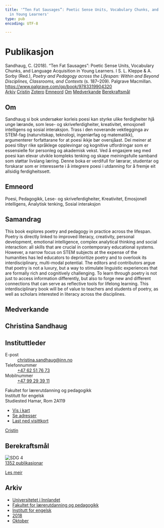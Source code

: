 ```yaml
---
title: '“Ten Fat Sausages”: Poetic Sense Units, Vocabulary Chunks, and Language Acquisition
  in Young Learners'
type: pub
encoding: UTF-8

---
```

<h1>Publikasjon</h1>
<article id="csl-bib-container-CEE5974Q" class="csl-bib-container">
  <div class="csl-bib-body"> <div class="csl-entry">Sandhaug, C. (2018). “Ten Fat Sausages”: Poetic Sense Units, Vocabulary Chunks, and Language Acquisition in Young Learners. I S. L. Kleppe &#38; A. Sorby (Red.), <i>Poetry and Pedagogy across the Lifespan: Within and Beyond Disciplines, Classrooms, and Contexts</i> (s. 187–209). Palgrave Macmillan. <a href="https://www.palgrave.com/gp/book/9783319904320">https://www.palgrave.com/gp/book/9783319904320</a></div> </div>
  <div class="csl-bib-buttons">
    <a href="#taxonomy-article-CEE5974Q" alt="archive" class="csl-bib-button">Arkiv</a>
    <a href="https://app.cristin.no/results/show.jsf?id=1619598" alt="Cristin" class="csl-bib-button">Cristin</a>
    <a href="http://zotero.org/groups/5881554/items/CEE5974Q" alt="Zotero" class="csl-bib-button">Zotero</a>
    <a href="#keywords-article-CEE5974Q" alt="keywords" class="csl-bib-button">Emneord</a>
    <a href="#about-article-CEE5974Q" alt="about_pub" class="csl-bib-button">Om</a>
    <a href="#contributors-article-CEE5974Q" alt="contributors" class="csl-bib-button">Medverkande</a>
    <a href="#sdg-article-CEE5974Q" alt="sdg" class="csl-bib-button">Berekraftsmål</a>
  </div>
  <div id="csl-bib-meta-container-CEE5974Q"></div>
</article>
<div id="csl-bib-meta-CEE5974Q" class="csl-bib-meta">
  <article id="about-article-CEE5974Q" class="about_pub-article">
    <h1>Om</h1>
    Sandhaug si bok undersøker korleis poesi kan styrke ulike ferdigheiter hjå unge lærande, som lese- og skriveferdigheiter, kreativitet, emosjonell intelligens og sosial interaksjon. Trass i den noverande vektlegginga av STEM-fag (naturvitskap, teknologi, ingeniørfag og matematikk), argumenterer forfattarane for at poesi ikkje bør oversjåast. Dei meiner at poesi tilbyr rike språklege opplevingar og kognitive utfordringar som er essensielle for personleg og akademisk vekst. Ved å engasjere seg med poesi kan elevar utvikle kompleks tenking og skape meiningsfulle samband som støttar livslang læring. Denne boka er verdifull for lærarar, studentar og forskarar som er interesserte i å integrere poesi i utdanning for å fremje eit allsidig ferdigheitssett.
  </article>
  <article id="keywords-article-CEE5974Q" class="keywords-article">
    <h1>Emneord</h1>
    Poesi, Pedagogikk, Lese- og skriveferdigheiter, Kreativitet, Emosjonell intelligens, Analytisk tenking, Sosial interaksjon
  </article>
  <article id="abstract-article-CEE5974Q" class="abstract-article">
    <h1>Samandrag</h1>
    This book explores poetry and pedagogy in practice across the lifespan. Poetry is directly linked to improved literacy, creativity, personal development, emotional intelligence, complex analytical thinking and social interaction: all skills that are crucial in contemporary educational systems. However, a narrow focus on STEM subjects at the expense of the humanities has led educators to deprioritize poetry and to overlook its interdisciplinary, multi-modal potential. The editors and contributors argue that poetry is not a luxury, but a way to stimulate linguistic experiences that are formally rich and cognitively challenging. To learn through poetry is not just to access information differently, but also to forge new and different connections that can serve as reflective tools for lifelong learning. This interdisciplinary book will be of value to teachers and students of poetry, as well as scholars interested in literacy across the disciplines.
  </article>
  <article id="contributors-article-CEE5974Q" class="contributors-article">
    <h1>Medverkande</h1>
    <div class="personas"> <div class="vrtx-hinn-person-card"> <div class="photo"> <i class="lar la-user-circle missing-person"></i> </div> <div class="info"> <hgroup><h1>Christina Sandhaug</h1> <h2>Instituttleder</h2> </hgroup><dl> <dt>E-post</dt> <dd> <a href="mailto:christina.sandhaug@inn.no">christina.sandhaug@inn.no</a> </dd> <dt>Telefonnummer</dt> <dd><a href="tel:+4762517673"> +47 62 51 76 73 </a></dd> <dt>Mobilnummer</dt> <dd><a href="tel:+4799293911"> +47 99 29 39 11 </a></dd> </dl> <p> Fakultet for lærerutdanning og pedagogikk<br> Institutt for engelsk<br> Studiested Hamar, Rom 2A119 </p> <ul class="vrtx-hinn-links"> <li><a href="https://www.google.com/maps?q=60.79636,11.07506">Vis i kart</a></li> <li><a href="https://www.inn.no/finn-en-ansatt/christina-sandhaug.html#vrtx-hinn-addresses">Se adresser</a></li> <li><a href="https://www.inn.no/finn-en-ansatt/christina-sandhaug.html?vrtx=vcf">Last ned visittkort</a></li> </ul> </div> </div> <a href="https://app.cristin.no/persons/show.jsf?id=18745" alt="Cristin URL" class="personas-cristin">Cristin</a> </div>
  </article>
  <article id="sdg-article-CEE5974Q" class="sdg-article">
    <h1>Berekraftsmål</h1>
    <div class="sdg-container"><div id="sdg4" class="sdg">
        <img src="{{< params subfolder >}}images/sdg/sdg04_nn.png" class="image" alt="SDG 4">
        <div class="sdg-overlay">
          <a href="/nn/archive/?key=?sdg=4#archive" class="sdg-publication-count"><span>1352</span> publikasjonar</a>
          <p><a href="https://fn.no/om-fn/fns-baerekraftsmaal/god-utdanning?lang=nno-NO" class="sdg-read-more">Les meir</a></p>
        </div>
      </div></div>
  </article>
  <article id="taxonomy-article-CEE5974Q" class="taxonomy-article">
    <h1>Arkiv</h1>
    <ul>
      <li>
        <a href="/nn/archive/?key=3DCRN523">Universitetet i Innlandet</a>
      </li>
      <li>
        <a href="/nn/archive/?key=WYNZA47F">Fakultet for lærerutdanning og pedagogikk</a>
      </li>
      <li>
        <a href="/nn/archive/?key=THSB4HN9">Institutt for engelsk</a>
      </li>
      <li>
        <a href="/nn/archive/?key=97F4IQ2F">2018</a>
      </li>
      <li>
        <a href="/nn/archive/?key=2ESKEX98">Oktober</a>
      </li>
    </ul>
  </article>
</div>
